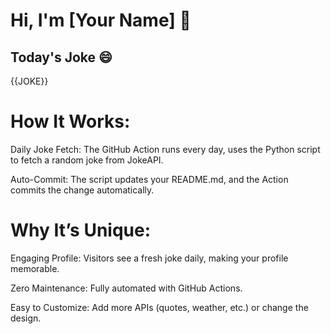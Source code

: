 # Hi, I'm [Your Name] 👋

## Today's Joke 😄
{{JOKE}}

# How It Works:
Daily Joke Fetch: The GitHub Action runs every day, uses the Python script to fetch a random joke from JokeAPI.

Auto-Commit: The script updates your README.md, and the Action commits the change automatically.

# Why It’s Unique:
Engaging Profile: Visitors see a fresh joke daily, making your profile memorable.

Zero Maintenance: Fully automated with GitHub Actions.

Easy to Customize: Add more APIs (quotes, weather, etc.) or change the design.